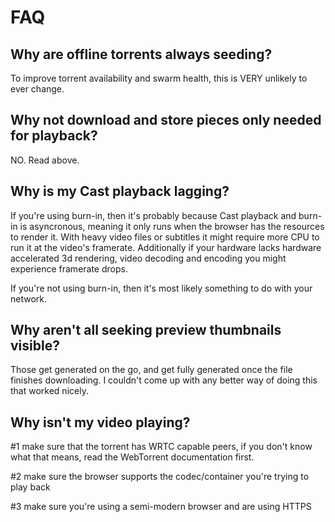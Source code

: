 # FAQ

## Why are offline torrents always seeding?

To improve torrent availability and swarm health, this is VERY unlikely to ever change.

## Why not download and store pieces only needed for playback?

NO. Read above.

## Why is my Cast playback lagging?

If you're using burn-in, then it's probably because Cast playback and burn-in is asyncronous, meaning it only runs when the browser has the resources to render it. With heavy video files or subtitles it might require more CPU to run it at the video's framerate. Additionally if your hardware lacks hardware accelerated 3d rendering, video decoding and encoding you might experience framerate drops.

If you're not using burn-in, then it's most likely something to do with your network.

## Why aren't all seeking preview thumbnails visible?

Those get generated on the go, and get fully generated once the file finishes downloading. I couldn't come up with any better way of doing this that worked nicely.

## Why isn't my video playing?

#1 make sure that the torrent has WRTC capable peers, if you don't know what that means, read the WebTorrent documentation first.

#2 make sure the browser supports the codec/container you're trying to play back

#3 make sure you're using a semi-modern browser and are using HTTPS